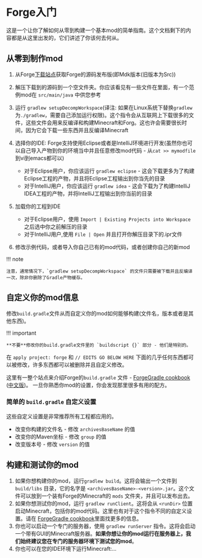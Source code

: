 Forge入门
==========================

这是一个让你了解如何从零到构建一个基本mod的简单指南。这个文档剩下的内容都是从这里出发的，它们讲述了你该何去何从。

从零到制作mod
--------------------

1. 从Forge[下载站点][files]获取Forge的源码发布版(即Mdk版本(旧版本为Src))

2. 解压下载到的源码到一个空文件夹。你应该看见有一些文件在里面，有一个范例mod在 `src/main/java` 中供您参考

3. 运行 `gradlew setupDecompWorkspace`(译注: 如果在Linux系统下替换`gradlew`为`./gradlew`，需要自己添加运行权限)。这个指令会从互联网上下载很多的文件，这些文件会用来反编译和构建Minecraft和Forg。这也许会需要很长时间，因为它会下载一些东西并且反编译Minecraft

4. 选择你的IDE: Forge支持使用Eclipse或者是IntelliJ环境进行开发(虽然你也可以自己导入产物到你的环境当中并且任意修改mod代码 - 从`cat >> mymodfile`到vi到emacs都可以)
    * 对于Eclipse用户，你应该运行 `gradlew eclipse` - 这会下载更多为了构建Eclipse工程的产物，并且将Eclipse工程输出到你当先的目录
    * 对于IntelliJ用户，你应该运行 `gradlew idea` - 这会下载为了构建IntelliJ IDEA工程的产物，并将IntelliJ工程输出到你当前的目录
5. 加载你的工程到IDE
    * 对于Eclipse用户，使用 `Import | Existing Projects into Workspace` 之后选中你之前解压的目录
    * 对于IntelliJ用户,使用 `File | Open` 并且打开你解压目录下的.ipr文件
6. 修改示例代码，或者导入你自己已有的mod代码，或者创建你自己的新mod

!!! note

    注意，通常情况下，`gradlew setupDecompWorkspace` 的文件只需要被下载并且反编译一次，除非你删除了Gradle产物缓存。

自定义你的mod信息
--------------------------------

修改`build.gradle`文件从而自定义你的mod如何能够构建(文件名，版本或者是其他东西)。

!!! important

    **不要**修改你的build.gradle文件里的 `buildscript {}` 部分 - 他们是特别的。

在 `apply project: forge` 和 `// EDITS GO BELOW HERE` 下面的几乎任何东西都可以被修改，许多东西都可以被删除并且自定义修改。

这里有一整个站点来介绍Forge的`build.gradle` 文件 - [ForgeGradle cookbook][] ([中文版](http://forgegradle-cn.readthedocs.org/zh/latest/))。 一旦你熟悉你mod的设置，你会发现那里很多有用的配方。

[forgegradle cookbook]: https://forgegradle.readthedocs.org/en/latest/cookbook/ "The ForgeGradle cookbook"

### 简单的 `build.gradle` 自定义设置

这些自定义设置是非常推荐所有工程都应用的。

* 改变你构建的文件名 - 修改 `archivesBaseName` 的值
* 改变你的Maven坐标 - 修改 `group` 的值
* 改变版本号 - 修改 `version` 的值

构建和测试你的mod
-----------------------------

1. 如果你想构建你的mod，运行`gradlew build`。这将会输出一个文件到 `build/libs` 目录，它的名字是 `<archivesBaseName>-<version>.jar`。这个文件可以放到一个装有Forge的Minecraft的 `mods` 文件夹，并且可以发布出去。
2. 如果你想测试你的mod，运行 `gradlew runClient`。这将会从 `<runDir>` 位置启动Minecraft，包括你的mod代码。这里也有对于这个指令不同的自定义设置。请在 [ForgeGradle cookbook][]里面找更多的信息。
3. 你也可以启动一个专门的服务器，使用 `gradlew runServer` 指令。这将会启动一个带有GUI的Minecraft服务器。**如果你想让你的mod运行在服务器上，我们始终建议您在专门的服务器环境下测试您的mod**。
4. 你也可以在您的IDE环境下运行Minecraft:...

[files]: http://files.minecraftforge.net "Forge文件发布站"
